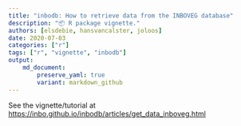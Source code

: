 ```yaml
---
title: "inbodb: How to retrieve data from the INBOVEG database"
description: "📦 R package vignette."
authors: [elsdebie, hansvancalster, joloos]
date: 2020-07-03
categories: ["r"]
tags: ["r", "vignette", "inbodb"]
output: 
    md_document:
        preserve_yaml: true
        variant: markdown_github
---
```


See the vignette/tutorial at <https://inbo.github.io/inbodb/articles/get_data_inboveg.html>
